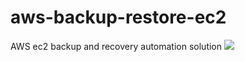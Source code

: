 # aws-backup-restore-ec2
AWS ec2 backup and recovery automation solution
![](images/architecture.png)
